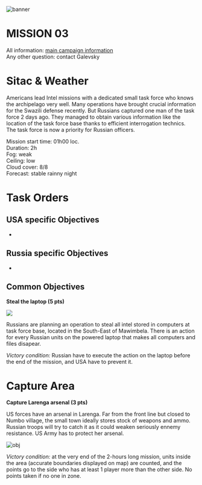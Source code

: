 ![banner](http://www.ofcrav2.org/images/publiques/campagnes/mangusta/mangusta_logo_s.png)



# MISSION 03

All information: [main campaign information](https://github.com/OFCRA/templates/blob/master/campaigns/37-mangusta/mangusta.IslaDuala3/README.md)  
Any other question: contact Galevsky

# Sitac & Weather

Americans lead Intel missions with a dedicated small task force who knows the archipelago very well. Many operations have brought crucial information for the Swazili defense recently. But Russians captured one man of the task force 2 days ago. They managed to obtain various information like the location of the task force base thanks to efficient interrogation technics. The task force is now a priority for Russian officers.

Mission start time: 01h00 loc.  
Duration: 2h  
Fog: weak  
Ceiling: low  
Cloud cover: 8/8  
Forecast: stable rainny night


# Task Orders

## USA specific Objectives

-

## Russia specific Objectives

-

## Common Objectives

**Steal the laptop (5 pts)**  

![](http://www.ofcrav2.org/images/Campagne/37-mangusta/arma3%202016-11-12%2000-35-39-57.png)

Russians are planning an operation to steal all intel stored in computers at task force base, located in the South-East of Mawimbela. There is an action for every Russian units on the powered laptop that makes all computers and files disapear.

*Victory condition:* Russian have to execute the action on the laptop before the end of the mission, and USA have to prevent it.


# Capture Area

**Capture Larenga arsenal (3 pts)**  

US forces have an arsenal in Larenga. Far from the front line but closed to Numbo village, the small town ideally stores stock of weapons and ammo. Russian troops will try to catch it as it could weaken seriously ennemy resistance. US Army has to protect her arsenal.

![obj](http://www.ofcrav2.org/images/Campagne/37-mangusta/arma3%202016-11-12%2000-56-27-59.png)

*Victory condition:* at the very end of the 2-hours long mission, units inside the area (accurate boundaries displayed on map) are counted, and the points go to the side who has at least 1 player more than the other side. No points taken if no one in zone.
